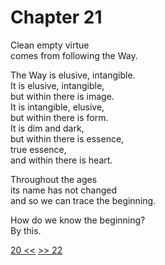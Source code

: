 # Chapter 21

Clean empty virtue  
comes from following the Way.

The Way is elusive, intangible.  
It is elusive, intangible,  
but within there is image.  
It is intangible, elusive,  
but within there is form.  
It is dim and dark,  
but within there is essence,  
true essence,  
and within there is heart.

Throughout the ages  
its name has not changed  
and so we can trace the beginning.

How do we know the beginning?  
By this.

[20 <<](20.md) [>> 22](22.md)
